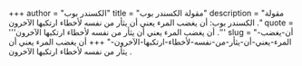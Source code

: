 +++
author = "الكسندر بوب"
title = "مقولة الكسندر بوب"
description = "مقولة الكسندر بوب: أن يغضب المرء يعني أن يثأر من نفسه لأخطاء ارتكبها الآخرون ."
quote = '''أن يغضب المرء يعني أن يثأر من نفسه لأخطاء ارتكبها الآخرون .''' 
slug = "أن-يغضب-المرء-يعني-أن-يثأر-من-نفسه-لأخطاء-ارتكبها-الآخرون-"
+++
أن يغضب المرء يعني أن يثأر من نفسه لأخطاء ارتكبها الآخرون .

